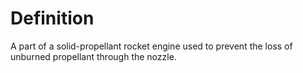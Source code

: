 # Definition

A part of a solid-propellant rocket engine used to prevent the loss of
unburned propellant through the nozzle.
